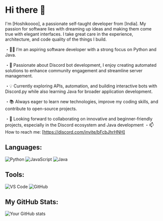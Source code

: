 # Hi there 👋

I'm [Hoshikoooo], a passionate self-taught developer from [India]. My passion for software lies with dreaming up ideas and making them come true with elegant interfaces. I take great care in the experience, architecture, and code quality of the things I build.

・👨‍💻 I’m an aspiring software developer with a strong focus on Python and Java.

・🤖 Passionate about Discord bot development, I enjoy creating automated solutions to enhance community engagement and streamline server management.

・💡 Currently exploring APIs, automation, and building interactive bots with Discord.py while also learning Java for broader application development.

・📚 Always eager to learn new technologies, improve my coding skills, and contribute to open-source projects.

・🎯 Looking forward to collaborating on innovative and beginner-friendly projects, especially in the Discord ecosystem and Java development
・📫 How to reach me: [https://discord.com/invite/bFcbJhrHNH]

## Languages:
![Python](https://img.shields.io/badge/Python-3776AB?style=for-the-badge&logo=python&logoColor=white)
![JavaScript](https://img.shields.io/badge/JavaScript-323330?style=for-the-badge&logo=javascript&logoColor=F7DF1E)
![Java](https://img.shields.io/badge/Java-007396?style=for-the-badge&logo=java&logoColor=white)

## Tools:
![VS Code](https://img.shields.io/badge/VS%20Code-007ACC?style=for-the-badge&logo=visual%20studio%20code&logoColor=white)
![GitHub](https://img.shields.io/badge/GitHub-181717?style=for-the-badge&logo=github&logoColor=white)

## My GitHub Stats:
![Your GitHub stats](https://github-readme-stats.vercel.app/api?username=Hoshikoooo&show_icons=true&theme=tokyonight)
